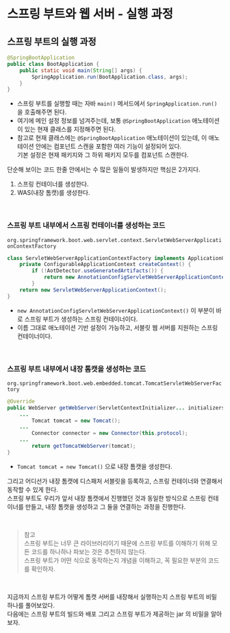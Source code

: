 # 스프링 부트와 웹 서버 - 실행 과정
## 스프링 부트의 실행 과정

```java
@SpringBootApplication
public class BootApplication {
    public static void main(String[] args) {
        SpringApplication.run(BootApplication.class, args);
    }
}
```
* 스프링 부트를 실행할 때는 자바 ```main()``` 메서드에서 ```SpringApplication.run()``` 을 호출해주면 된다.
* 여기에 메인 설정 정보를 넘겨주는데, 보통 ```@SpringBootApplication``` 애노테이션이 있는 현재 클래스를 지정해주면 된다.
* 참고로 현재 클래스에는 ```@SpringBootApplication``` 애노테이션이 있는데, 이 애노테이션 안에는 컴포넌트 스캔을 포함한 여러 기능이 설정되어 있다.<br>
  기본 설정은 현재 패키지와 그 하위 패키지 모두를 컴포넌트 스캔한다.

단순해 보이는 코드 한줄 안에서는 수 많은 일들이 발생하지만 핵심은 2가지다.
1. 스프링 컨테이너를 생성한다.
2. WAS(내장 톰캣)를 생성한다.

<br>

### 스프링 부트 내부에서 스프링 컨테이너를 생성하는 코드
```org.springframework.boot.web.servlet.context.ServletWebServerApplicationContextFactory```
```java
class ServletWebServerApplicationContextFactory implements ApplicationContextFactory {
    private ConfigurableApplicationContext createContext() {
        if (!AotDetector.useGeneratedArtifacts()) {
            return new AnnotationConfigServletWebServerApplicationContext();
        }
    return new ServletWebServerApplicationContext();
}
```
* ```new AnnotationConfigServletWebServerApplicationContext()``` 이 부분이 바로 스프링 부트가 생성하는 스프링 컨테이너이다.
* 이름 그대로 애노테이션 기반 설정이 가능하고, 서블릿 웹 서버를 지원하는 스프링 컨테이너이다.

<br>

### 스프링 부트 내부에서 내장 톰캣을 생성하는 코드
```org.springframework.boot.web.embedded.tomcat.TomcatServletWebServerFactory```
```java
@Override
public WebServer getWebServer(ServletContextInitializer... initializers) {
    ...
        Tomcat tomcat = new Tomcat();
    ...
        Connector connector = new Connector(this.protocol);
    ...
        return getTomcatWebServer(tomcat);
}
```
* ```Tomcat tomcat = new Tomcat()``` 으로 내장 톰캣을 생성한다.

그리고 어디선가 내장 톰캣에 디스패처 서블릿을 등록하고, 스프링 컨테이너와 연결해서 동작할 수 있게 한다.<br>
스프링 부트도 우리가 앞서 내장 톰캣에서 진행했던 것과 동일한 방식으로 스프링 컨테이너를 만들고, 내장 톰캣을 생성하고 그 둘을 연결하는 과정을 진행한다.

<br>

> 참고<br>
> 스프링 부트는 너무 큰 라이브러리이기 때문에 스프링 부트를 이해하기 위해 모든 코드를 하나하나 파보는 것은 추천하지 않는다.<br>
> 스프링 부트가 어떤 식으로 동작하는지 개념을 이해하고, 꼭 필요한 부분의 코드를 확인하자.

<br>

지금까지 스프링 부트가 어떻게 톰캣 서버를 내장해서 실행하는지 스프링 부트의 비밀 하나를 풀어보았다.<br>
다음에는 스프링 부트의 빌드와 배포 그리고 스프링 부트가 제공하는 jar 의 비밀을 알아보자.